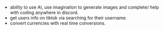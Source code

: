 - ability to use AI, use imagination to generate images and complete/ help with coding anywhere in discord.
- get users info on tiktok via searching for their username.
- convert currencies with real time conversions.
